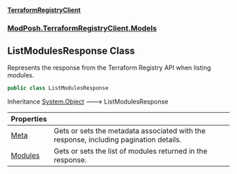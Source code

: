 #### [TerraformRegistryClient](index.md 'index')
### [ModPosh.TerraformRegistryClient.Models](ModPosh.TerraformRegistryClient.Models.md 'ModPosh.TerraformRegistryClient.Models')

## ListModulesResponse Class

Represents the response from the Terraform Registry API when listing modules.

```csharp
public class ListModulesResponse
```

Inheritance [System.Object](https://docs.microsoft.com/en-us/dotnet/api/System.Object 'System.Object') &#129106; ListModulesResponse

| Properties | |
| :--- | :--- |
| [Meta](ModPosh.TerraformRegistryClient.Models.ListModulesResponse.Meta.md 'ModPosh.TerraformRegistryClient.Models.ListModulesResponse.Meta') | Gets or sets the metadata associated with the response, including pagination details. |
| [Modules](ModPosh.TerraformRegistryClient.Models.ListModulesResponse.Modules.md 'ModPosh.TerraformRegistryClient.Models.ListModulesResponse.Modules') | Gets or sets the list of modules returned in the response. |
